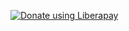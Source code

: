 <noscript><a href="https://liberapay.com/walpo/donate"><img alt="Donate using Liberapay" src="https://liberapay.com/assets/widgets/donate.svg"></a></noscript>
